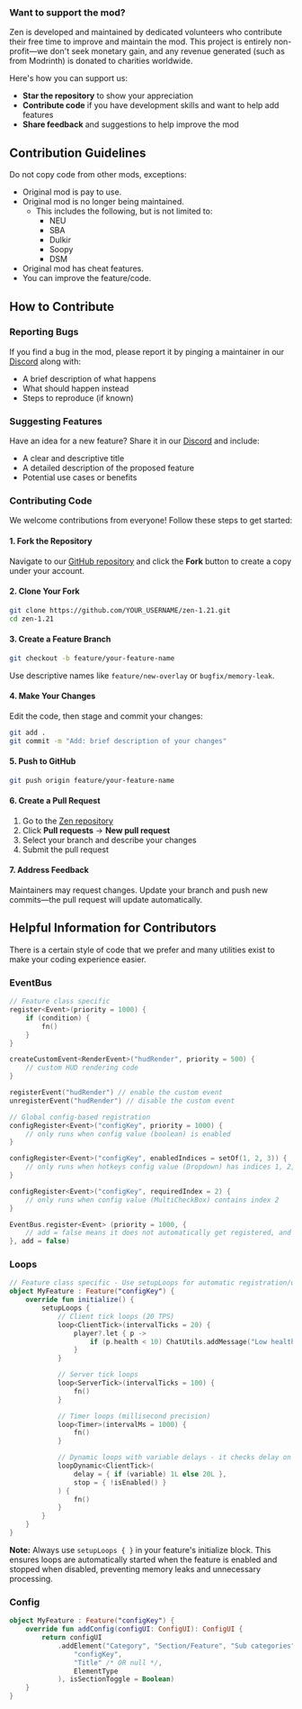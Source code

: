 ### Want to support the mod?

Zen is developed and maintained by dedicated volunteers who contribute their free time to improve and maintain the mod. This project is entirely non-profit—we don't seek monetary gain, and any revenue generated (such as from Modrinth) is donated to charities worldwide.

Here's how you can support us:
- **Star the repository** to show your appreciation
- **Contribute code** if you have development skills and want to help add features
- **Share feedback** and suggestions to help improve the mod

## Contribution Guidelines

Do not copy code from other mods, exceptions:

- Original mod is pay to use.
- Original mod is no longer being maintained.
    - This includes the following, but is not limited to:
      - NEU
      - SBA
      - Dulkir
      - Soopy
      - DSM
- Original mod has cheat features.
- You can improve the feature/code.

## How to Contribute

### Reporting Bugs

If you find a bug in the mod, please report it by pinging a maintainer in our [Discord](https://discord.com/invite/KPmHQUC97G) along with:
- A brief description of what happens
- What should happen instead
- Steps to reproduce (if known)

### Suggesting Features

Have an idea for a new feature? Share it in our [Discord](https://discord.com/invite/KPmHQUC97G) and include:
- A clear and descriptive title
- A detailed description of the proposed feature
- Potential use cases or benefits

### Contributing Code

We welcome contributions from everyone! Follow these steps to get started:

#### 1. Fork the Repository
Navigate to our [GitHub repository](https://github.com/StellariumMC/zen-1.21) and click the **Fork** button to create a copy under your account.

#### 2. Clone Your Fork
```bash
git clone https://github.com/YOUR_USERNAME/zen-1.21.git
cd zen-1.21
```

#### 3. Create a Feature Branch
```bash
git checkout -b feature/your-feature-name
```
Use descriptive names like `feature/new-overlay` or `bugfix/memory-leak`.

#### 4. Make Your Changes
Edit the code, then stage and commit your changes:
```bash
git add .
git commit -m "Add: brief description of your changes"
```

#### 5. Push to GitHub
```bash
git push origin feature/your-feature-name
```

#### 6. Create a Pull Request
1. Go to the [Zen repository](https://github.com/meowing-xyz/zen)
2. Click **Pull requests** → **New pull request**
3. Select your branch and describe your changes
4. Submit the pull request

#### 7. Address Feedback
Maintainers may request changes. Update your branch and push new commits—the pull request will update automatically.

## Helpful Information for Contributors

There is a certain style of code that we prefer and many utilities exist to make your coding experience easier.

### EventBus
```kotlin
// Feature class specific
register<Event>(priority = 1000) {
    if (condition) {
        fn()
    }
}

createCustomEvent<RenderEvent>("hudRender", priority = 500) {
    // custom HUD rendering code
}

registerEvent("hudRender") // enable the custom event
unregisterEvent("hudRender") // disable the custom event

// Global config-based registration
configRegister<Event>("configKey", priority = 1000) {
    // only runs when config value (boolean) is enabled
}

configRegister<Event>("configKey", enabledIndices = setOf(1, 2, 3)) {
    // only runs when hotkeys config value (Dropdown) has indices 1, 2, or 3 selected
}

configRegister<Event>("configKey", requiredIndex = 2) {
    // only runs when config value (MultiCheckBox) contains index 2
}

EventBus.register<Event> (priority = 1000, {
    // add = false means it does not automatically get registered, and you have to register/unregister
}, add = false)
```

### Loops
```kotlin
// Feature class specific - Use setupLoops for automatic registration/unregistration
object MyFeature : Feature("configKey") {
    override fun initialize() {
        setupLoops {
            // Client tick loops (20 TPS)
            loop<ClientTick>(intervalTicks = 20) {
                player?.let { p ->
                    if (p.health < 10) ChatUtils.addMessage("Low health!")
                }
            }

            // Server tick loops
            loop<ServerTick>(intervalTicks = 100) { 
                fn()
            }

            // Timer loops (millisecond precision)
            loop<Timer>(intervalMs = 1000) {
                fn()
            }

            // Dynamic loops with variable delays - it checks delay on every loop
            loopDynamic<ClientTick>(
                delay = { if (variable) 1L else 20L },
                stop = { !isEnabled() }
            ) {
                fn()
            }
        }
    }
}
```
**Note:** Always use `setupLoops { }` in your feature's initialize block. This ensures loops are automatically started when the feature is enabled and stopped when disabled, preventing memory leaks and unnecessary processing.
### Config
```kotlin
object MyFeature : Feature("configKey") {
    override fun addConfig(configUI: ConfigUI): ConfigUI {
        return configUI
            .addElement("Category", "Section/Feature", "Sub categories" /* OR null */, ConfigElement(
                "configKey",
                "Title" /* OR null */,
                ElementType
            ), isSectionToggle = Boolean)
    }
}
```
